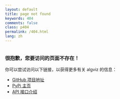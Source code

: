 ```yaml
---
layout: default
title: page not found
keywords: 404
comments: false
class: p404
permalink: /404.html
lang: zh
---
```


<section class="container content">
<div class="column two-thirds">
<article class="article-content markdown-body">
<h3> 很抱歉，您要访问的页面不存在！</h3>
<p>你可以尝试访问以下链接，以获得更多有关 algviz 的信息：</p>
<ul><li><a href="https://github.com/zjl9959/algviz">GitHub 项目地址</a></li>
<li><a href="https://pypi.org/project/algviz/">PyPi 主页</a></li>
<li><a href="https://algviz.readthedocs.io/en/latest/index.html">API 接口介绍</a></li></ul>
</article>
</div>
</section>
